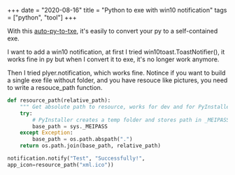 +++ 
date = "2020-08-16"
title = "Python to exe with win10 notification"
tags = ["python", "tool"]
+++

With this [auto-py-to-txe](https://pypi.org/project/auto-py-to-exe/), it's easily to convert your py to a self-contained exe.

I want to add a win10 notification, at first I tried win10toast.ToastNotifier(), it works fine in py but when I convert it to exe, it's no longer work anymore.

Then I tried plyer.notification, which works fine. 
Notince if you want to build a single exe file without folder, and you have resouce like pictures, you need to write a resouce_path function.

```python
def resource_path(relative_path):
    """ Get absolute path to resource, works for dev and for PyInstaller """
    try:
        # PyInstaller creates a temp folder and stores path in _MEIPASS
        base_path = sys._MEIPASS
    except Exception:
        base_path = os.path.abspath(".")
    return os.path.join(base_path, relative_path)

notification.notify("Test", "Successfully!",
app_icon=resource_path("xml.ico"))
```

